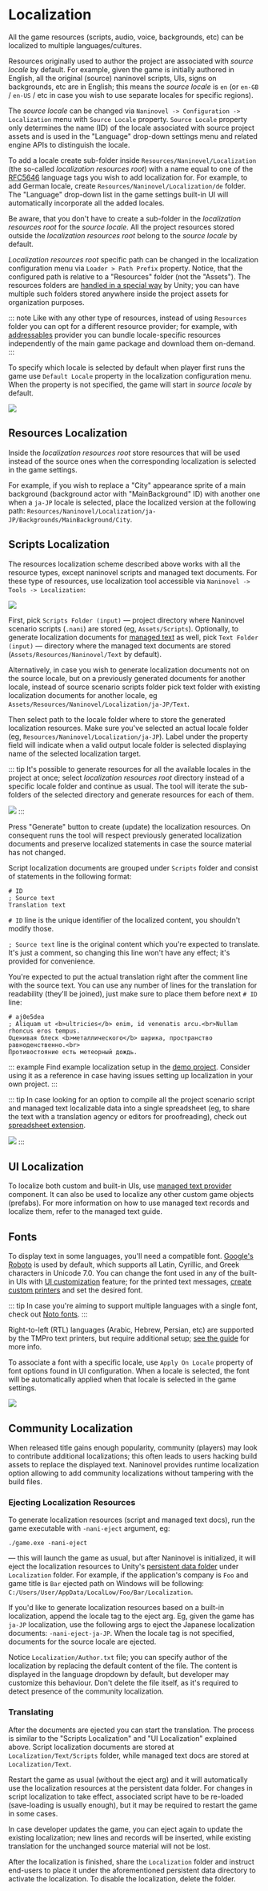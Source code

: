 ﻿# Localization

All the game resources (scripts, audio, voice, backgrounds, etc) can be localized to multiple languages/cultures.

Resources originally used to author the project are associated with *source locale* by default. For example, given the game is initially authored in English, all the original (source) naninovel scripts, UIs, signs on backgrounds, etc are in English; this means the *source locale* is `en` (or `en-GB` / `en-US` / etc in case you wish to use separate locales for specific regions).

The *source locale* can be changed via `Naninovel -> Configuration -> Localization` menu with `Source Locale` property. `Source Locale` property only determines the name (ID) of the locale associated with source project assets and is used in the "Language" drop-down settings menu and related engine APIs to distinguish the locale.

To add a locale create sub-folder inside `Resources/Naninovel/Localization` (the so-called *localization resources root*) with a name equal to one of the [RFC5646](https://gist.github.com/Elringus/db90d9c74f13c00fa35131e61d1b73cb) language tags you wish to add localization for. For example, to add German locale, create `Resources/Naninovel/Localization/de` folder. The "Language" drop-down list in the game settings built-in UI will automatically incorporate all the added locales.

Be aware, that you don't have to create a sub-folder in the *localization resources root* for the *source locale*. All the project resources stored outside the *localization resources root* belong to the *source locale* by default.

*Localization resources root* specific path can be changed in the localization configuration menu via `Loader > Path Prefix` property. Notice, that the configured path is relative to a "Resources" folder (not the "Assets"). The resources folders are [handled in a special way](https://docs.unity3d.com/Manual/LoadingResourcesatRuntime.html) by Unity; you can have multiple such folders stored anywhere inside the project assets for organization purposes.

::: note
Like with any other type of resources, instead of using `Resources` folder you can opt for a different resource provider; for example, with [addressables](/guide/resource-providers.md#addressable) provider you can bundle locale-specific resources independently of the main game package and download them on-demand.
:::

To specify which locale is selected by default when player first runs the game use `Default Locale` property in the localization configuration menu. When the property is not specified, the game will start in *source locale* by default.

![](https://i.gyazo.com/fb50a8c5f5fa6624105f8eeca6a7523e.png)

## Resources Localization

Inside the *localization resources root* store resources that will be used instead of the source ones when the corresponding localization is selected in the game settings.

For example, if you wish to replace a "City" appearance sprite of a main background (background actor with "MainBackground" ID) with another one when a `ja-JP` locale is selected, place the localized version at the following path: `Resources/Naninovel/Localization/ja-JP/Backgrounds/MainBackground/City`.

## Scripts Localization

The resources localization scheme described above works with all the resource types, except naninovel scripts and managed text documents. For these type of resources, use localization tool accessible via `Naninovel -> Tools -> Localization`:

![](https://i.gyazo.com/fb39cd0d10bfc8dbf5a3a5ae8be694c4.png)

First, pick `Scripts Folder (input)` — project directory where Naninovel scenario scripts (`.nani`) are stored (eg, `Assets/Scripts`). Optionally, to generate localization documents for [managed text](/guide/managed-text.md) as well, pick `Text Folder (input)` — directory where the managed text documents are stored (`Assets/Resources/Naninovel/Text` by default).

Alternatively, in case you wish to generate localization documents not on the source locale, but on a previously generated documents for another locale, instead of source scenario scripts folder pick text folder with existing localization documents for another locale, eg `Assets/Resources/Naninovel/Localization/ja-JP/Text`.

Then select path to the locale folder where to store the generated localization resources. Make sure you've selected an actual locale folder (eg, `Resources/Naninovel/Localization/ja-JP`). Label under the property field will indicate when a valid output locale folder is selected displaying name of the selected localization target.

::: tip
It's possible to generate resources for all the available locales in the project at once; select *localization resources root* directory instead of a specific locale folder and continue as usual. The tool will iterate the sub-folders of the selected directory and generate resources for each of them.

![](https://i.gyazo.com/4f0a6373755f0e122958f1f98de13013.png)
:::

Press "Generate" button to create (update) the localization resources. On consequent runs the tool will respect previously generated localization documents and preserve localized statements in case the source material has not changed.

Script localization documents are grouped under `Scripts` folder and consist of statements in the following format:

```nani
# ID
; Source text
Translation text
```

`# ID` line is the unique identifier of the localized content, you shouldn't modify those.

`; Source text` line is the original content which you're expected to translate. It's just a comment, so changing this line won't have any effect; it's provided for convenience.

You're expected to put the actual translation right after the comment line with the source text. You can use any number of lines for the translation for readability (they'll be joined), just make sure to place them before next `# ID` line:

```nani
# aj0e5dea
; Aliquam ut <b>ultricies</b> enim, id venenatis arcu.<br>Nullam rhoncus eros tempus.
Оценивая блеск <b>металлического</b> шарика, пространство равноденственно.<br>
Противостояние есть метеорный дождь.
```

::: example
Find example localization setup in the [demo project](/guide/getting-started.md#demo-project). Consider using it as a reference in case having issues setting up localization in your own project.
:::

::: tip
In case looking for an option to compile all the project scenario script and managed text localizable data into a single spreadsheet (eg, to share the text with a translation agency or editors for proofreading), check out [spreadsheet extension](/guide/spreadsheet).

![](https://i.gyazo.com/e8b46fc74a5f633bdce9ec578b3ddf94.png)
:::

## UI Localization

To localize both custom and built-in UIs, use [managed text provider](/guide/managed-text.md#managed-text-provider) component. It can also be used to localize any other custom game objects (prefabs). For more information on how to use managed text records and localize them, refer to the managed text guide.

## Fonts

To display text in some languages, you'll need a compatible font. [Google's Roboto](https://fonts.google.com/specimen/Roboto) is used by default, which supports all Latin, Cyrillic, and Greek characters in Unicode 7.0. You can change the font used in any of the built-in UIs with [UI customization](/guide/user-interface.md#ui-customization) feature; for the printed text messages, [create custom printers](/guide/text-printers.md#adding-custom-printers) and set the desired font.

::: tip
In case you're aiming to support multiple languages with a single font, check out [Noto fonts](https://www.google.com/get/noto/).
:::

Right-to-left (RTL) languages (Arabic, Hebrew, Persian, etc) are supported by the TMPro text printers, but require additional setup; [see the guide](/guide/text-printers.html#right-to-left-arabic-text) for more info.

To associate a font with a specific locale, use `Apply On Locale` property of font options found in UI configuration. When a locale is selected, the font will be automatically applied when that locale is selected in the game settings.

![](https://i.gyazo.com/52e1a5eaaf99f5b4415083d1c86e9c10.png)

## Community Localization

When released title gains enough popularity, community (players) may look to contribute additional localizations; this often leads to users hacking build assets to replace the displayed text. Naninovel provides runtime localization option allowing to add community localizations without tampering with the build files.

### Ejecting Localization Resources

To generate localization resources (script and managed text docs), run the game executable with `-nani-eject` argument, eg:

```
./game.exe -nani-eject
```

— this will launch the game as usual, but after Naninovel is initialized, it will eject the localization resources to Unity's [persistent data folder](https://docs.unity3d.com/ScriptReference/Application-persistentDataPath.html) under `Localization` folder. For example, if the application's company is `Foo` and game title is `Bar` ejected path on Windows will be following: `C:/Users/User/AppData/LocalLow/Foo/Bar/Localization`.

If you'd like to generate localization resources based on a built-in localization, append the locale tag to the eject arg. Eg, given the game has `ja-JP` localization, use the following args to eject the Japanese localization documents: `-nani-eject-ja-JP`. When the locale tag is not specified, documents for the source locale are ejected.

Notice `Localization/Author.txt` file; you can specify author of the localization by replacing the default content of the file. The content is displayed in the language dropdown by default, but developer may customize this behaviour. Don't delete the file itself, as it's required to detect presence of the community localization.

### Translating

After the documents are ejected you can start the translation. The process is similar to the "Scripts Localization" and "UI Localization" explained above. Script localization documents are stored at `Localization/Text/Scripts` folder, while managed text docs are stored at `Localization/Text`.

Restart the game as usual (without the eject arg) and it will automatically use the localization resources at the persistent data folder. For changes in script localization to take effect, associated script have to be re-loaded (save-loading is usually enough), but it may be required to restart the game in some cases.

In case developer updates the game, you can eject again to update the existing localization; new lines and records will be inserted, while existing translation for the unchanged source material will not be lost.

After the localization is finished, share the `Localization` folder and instruct end-users to place it under the aforementioned persistent data directory to activate the localization. To disable the localization, delete the folder.
